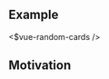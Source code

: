 <!-- plugin template readme -->

## Example

<$vue-random-cards />

## Motivation

<!-- your plugin motivation, or why you write this plugin -->
